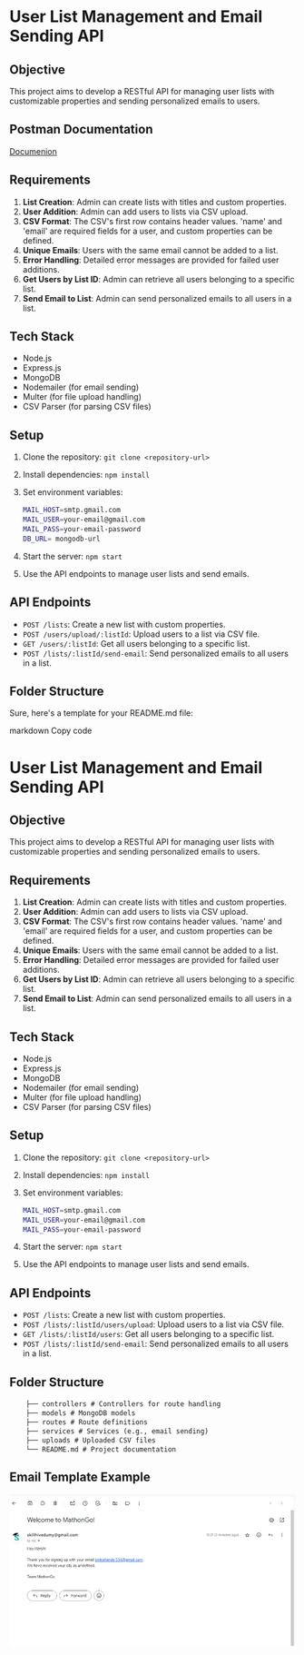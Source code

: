 # User List Management and Email Sending API

## Objective

This project aims to develop a RESTful API for managing user lists with customizable properties and sending personalized emails to users.

## Postman Documentation
 [Documenion](https://documenter.getpostman.com/view/26807468/2sA3QmCuEY)

## Requirements

1. **List Creation**: Admin can create lists with titles and custom properties.
2. **User Addition**: Admin can add users to lists via CSV upload.
3. **CSV Format**: The CSV's first row contains header values. 'name' and 'email' are required fields for a user, and custom properties can be defined.
4. **Unique Emails**: Users with the same email cannot be added to a list.
5. **Error Handling**: Detailed error messages are provided for failed user additions.
6. **Get Users by List ID**: Admin can retrieve all users belonging to a specific list.
7. **Send Email to List**: Admin can send personalized emails to all users in a list.

## Tech Stack

- Node.js
- Express.js
- MongoDB
- Nodemailer (for email sending)
- Multer (for file upload handling)
- CSV Parser (for parsing CSV files)

## Setup

1. Clone the repository: `git clone <repository-url>`
2. Install dependencies: `npm install`
3. Set environment variables:

    ```bash
    MAIL_HOST=smtp.gmail.com
    MAIL_USER=your-email@gmail.com
    MAIL_PASS=your-email-password
    DB_URL= mongodb-url
    ```

4. Start the server: `npm start`
5. Use the API endpoints to manage user lists and send emails.

## API Endpoints

- `POST /lists`: Create a new list with custom properties.
- `POST /users/upload/:listId`: Upload users to a list via CSV file.
- `GET /users/:listId`: Get all users belonging to a specific list.
- `POST /lists/:listId/send-email`: Send personalized emails to all users in a list.

## Folder Structure

Sure, here's a template for your README.md file:

markdown
Copy code
# User List Management and Email Sending API

## Objective

This project aims to develop a RESTful API for managing user lists with customizable properties and sending personalized emails to users.

## Requirements

1. **List Creation**: Admin can create lists with titles and custom properties.
2. **User Addition**: Admin can add users to lists via CSV upload.
3. **CSV Format**: The CSV's first row contains header values. 'name' and 'email' are required fields for a user, and custom properties can be defined.
4. **Unique Emails**: Users with the same email cannot be added to a list.
5. **Error Handling**: Detailed error messages are provided for failed user additions.
6. **Get Users by List ID**: Admin can retrieve all users belonging to a specific list.
7. **Send Email to List**: Admin can send personalized emails to all users in a list.

## Tech Stack

- Node.js
- Express.js
- MongoDB
- Nodemailer (for email sending)
- Multer (for file upload handling)
- CSV Parser (for parsing CSV files)

## Setup

1. Clone the repository: `git clone <repository-url>`
2. Install dependencies: `npm install`
3. Set environment variables:

    ```bash
    MAIL_HOST=smtp.gmail.com
    MAIL_USER=your-email@gmail.com
    MAIL_PASS=your-email-password
    ```

4. Start the server: `npm start`
5. Use the API endpoints to manage user lists and send emails.

## API Endpoints

- `POST /lists`: Create a new list with custom properties.
- `POST /lists/:listId/users/upload`: Upload users to a list via CSV file.
- `GET /lists/:listId/users`: Get all users belonging to a specific list.
- `POST /lists/:listId/send-email`: Send personalized emails to all users in a list.

## Folder Structure
```
    ├── controllers # Controllers for route handling
    ├── models # MongoDB models
    ├── routes # Route definitions
    ├── services # Services (e.g., email sending)
    ├── uploads # Uploaded CSV files
    └── README.md # Project documentation
```


## Email Template Example
![Email Template](./images/Email-Sending%20Api.png)